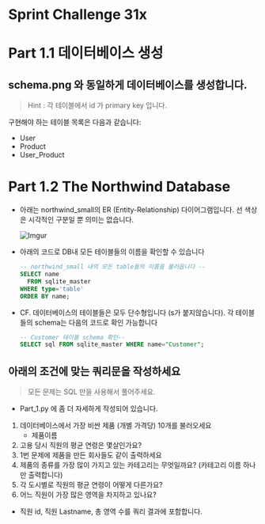 # Sprint Challenge 31x

# Part 1.1 데이터베이스 생성

## schema.png 와 동일하게 데이터베이스를 생성합니다.

> Hint : 각 테이블에서 id 가 primary key 입니다.

구현해야 하는 테이블 목록은 다음과 같습니다:

- User
- Product
- User_Product

# Part 1.2 The Northwind Database

- 아래는 northwind_small의 ER (Entity-Relationship) 다이어그램입니다. 선 색상은 시각적인 구분일 뿐 의미는 없습니다.

  ![Imgur](https://i.imgur.com/G6phEg0.png)

- 아래의 코드로 DB내 모든 테이블들의 이름을 확인할 수 있습니다

  ```sql
  -- northwind_small 내의 모든 table들의 이름을 불러옵니다 --
  SELECT name
    FROM sqlite_master
  WHERE type='table'
  ORDER BY name;
  ```

- CF. 데이터베이스의 테이블들은 모두 단수형입니다 (s가 붙지않습니다). 각 테이블들의 schema는 다음의 코드로 확인 가능합니다

  ```sql
  -- Customer 테이블 schema 확인--
  SELECT sql FROM sqlite_master WHERE name="Customer";
  ```

## 아래의 조건에 맞는 쿼리문을 작성하세요

> 모든 문제는 SQL 만을 사용해서 풀어주세요.
- Part_1.py 에 좀 더 자세하게 작성되어 있습니다.

1. 데이터베이스에서 가장 비싼 제품 (개별 가격당) 10개를 불러오세요
   - 제품이름
2. 고용 당시 직원의 평균 연령은 몇살인가요?
3. 1번 문제에 제품을 만든 회사들도 같이 출력하세요
4. 제품의 종류를 가장 많이 가지고 있는 카테고리는 무엇일까요? (카테고리 이름 하나만 출력합니다)
5. 각 도시별로 직원의 평균 연령이 어떻게 다른가요?
6. 어느 직원이 가장 많은 영역을 차지하고 있나요?
 - 직원 id, 직원 Lastname, 총 영역 수를 쿼리 결과에 포함합니다.
